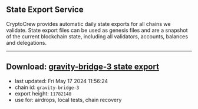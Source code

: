 ## State Export Service
CryptoCrew provides automatic daily state exports for all chains we validate. State export files can be used as genesis files and are a snapshot of the current blockchain state, including all validators, accounts, balances and delegations.

---
**Download: [gravity-bridge-3 state export](https://dl-eu2.ccvalidators.com/SERVICE/gravitybridge/gravity-bridge-3_export_11782148.json)**
---

- last updated: Fri May 17 2024 11:56:24
- chain id: `gravity-bridge-3`
- export height: `11782148`
- use for: airdrops, local tests, chain recovery
